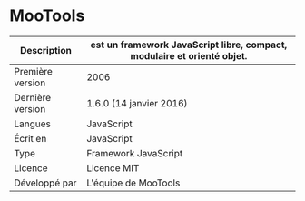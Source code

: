 # MooTools

| Description |est un framework JavaScript libre, compact, modulaire et orienté objet. |
|--|--|
| Première version |2006  |
| Dernière version | 1.6.0 (14 janvier 2016) |
|Langues	|JavaScript|
| Écrit en | JavaScript |
|  Type	| Framework JavaScript |
|Licence|Licence MIT|
| Développé par |L'équipe de MooTools  |


